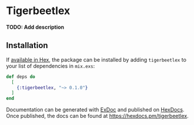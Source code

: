 # Tigerbeetlex

**TODO: Add description**

## Installation

If [available in Hex](https://hex.pm/docs/publish), the package can be installed
by adding `tigerbeetlex` to your list of dependencies in `mix.exs`:

```elixir
def deps do
  [
    {:tigerbeetlex, "~> 0.1.0"}
  ]
end
```

Documentation can be generated with [ExDoc](https://github.com/elixir-lang/ex_doc)
and published on [HexDocs](https://hexdocs.pm). Once published, the docs can
be found at <https://hexdocs.pm/tigerbeetlex>.

